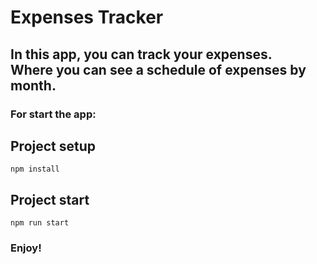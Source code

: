 
<h1>Expenses Tracker</h1>

<h2>In this app, you can track your expenses. <br> Where you can see a schedule of expenses by month.</h2>

<h3>For start the app:</h3>

## Project setup
```
npm install
```

## Project start
```
npm run start
```

<h3>Enjoy!</h3>
